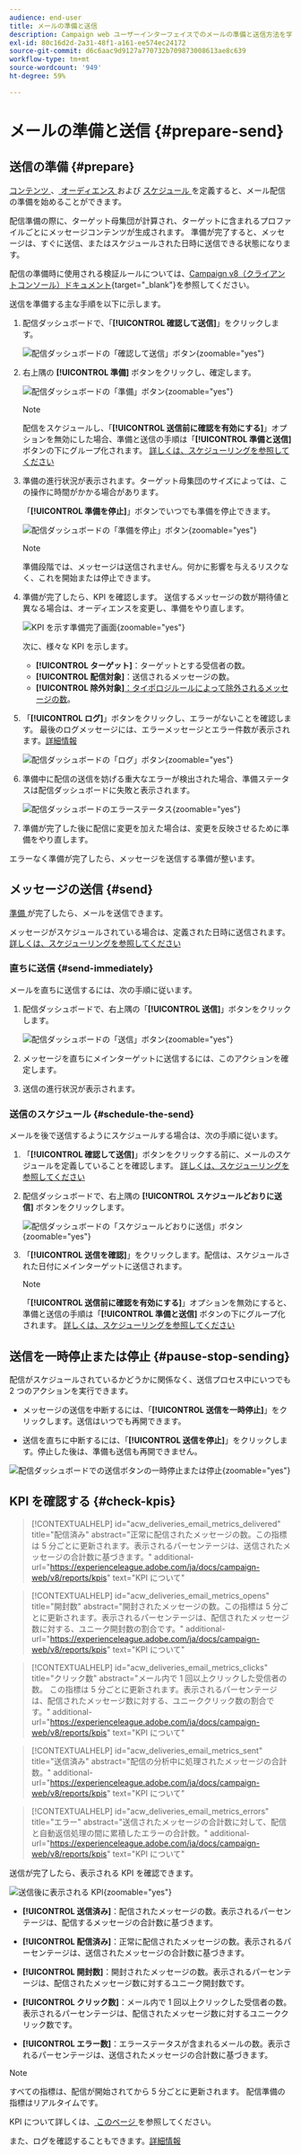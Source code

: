 ```yaml
---
audience: end-user
title: メールの準備と送信
description: Campaign web ユーザーインターフェイスでのメールの準備と送信方法を学ぶ
exl-id: 80c16d2d-2a31-48f1-a161-ee574ec24172
source-git-commit: d6c6aac9d9127a770732b709873008613ae8c639
workflow-type: tm+mt
source-wordcount: '949'
ht-degree: 59%

---
```


# メールの準備と送信 {#prepare-send}

## 送信の準備 {#prepare}

[ コンテンツ ](../email/edit-content.md)、[ オーディエンス ](../audience/add-audience.md) および [ スケジュール ](../msg/gs-messages.md#schedule-the-delivery-sending-gs-schedule) を定義すると、メール配信の準備を始めることができます。

配信準備の際に、ターゲット母集団が計算され、ターゲットに含まれるプロファイルごとにメッセージコンテンツが生成されます。 準備が完了すると、メッセージは、すぐに送信、またはスケジュールされた日時に送信できる状態になります。

配信の準備時に使用される検証ルールについては、[Campaign v8（クライアントコンソール）ドキュメント](https://experienceleague.adobe.com/docs/campaign/campaign-v8/send/emails/send.html?lang=ja){target="_blank"}を参照してください。

送信を準備する主な手順を以下に示します。

1. 配信ダッシュボードで、「**[!UICONTROL 確認して送信]**」をクリックします。

   ![ 配信ダッシュボードの「確認して送信」ボタン ](assets/email-review-and-send.png){zoomable="yes"}

1. 右上隅の **[!UICONTROL 準備]** ボタンをクリックし、確定します。

   ![ 配信ダッシュボードの「準備」ボタン ](assets/email-prepare.png){zoomable="yes"}

   >[!NOTE]
   >
   >配信をスケジュールし、「**[!UICONTROL 送信前に確認を有効にする]**」オプションを無効にした場合、準備と送信の手順は「**[!UICONTROL 準備と送信]** ボタンの下にグループ化されます。 [ 詳しくは、スケジューリングを参照してください ](../msg/gs-deliveries.md#gs-schedule)

1. 準備の進行状況が表示されます。ターゲット母集団のサイズによっては、この操作に時間がかかる場合があります。

   「**[!UICONTROL 準備を停止]**」ボタンでいつでも準備を停止できます。

   ![ 配信ダッシュボードの「準備を停止」ボタン ](assets/email-stop-preparation.png){zoomable="yes"}

   >[!NOTE]
   >準備段階では、メッセージは送信されません。何かに影響を与えるリスクなく、これを開始または停止できます。

1. 準備が完了したら、KPI を確認します。 送信するメッセージの数が期待値と異なる場合は、オーディエンスを変更し、準備をやり直します。

   ![KPI を示す準備完了画面 ](assets/email-preparation-complete.png){zoomable="yes"}

   次に、様々な KPI を示します。

   * **[!UICONTROL ターゲット]**：ターゲットとする受信者の数。
   * **[!UICONTROL 配信対象]**：送信されるメッセージの数。
   * **[!UICONTROL 除外対象]**[：タイポロジルールによって除外されるメッセージの数](../advanced-settings/delivery-settings.md#typology)。

1. 「**[!UICONTROL ログ]**」ボタンをクリックし、エラーがないことを確認します。 最後のログメッセージには、エラーメッセージとエラー件数が表示されます。[詳細情報](delivery-logs.md)

   ![ 配信ダッシュボードの「ログ」ボタン ](assets/email-prepare-logs.png){zoomable="yes"}

1. 準備中に配信の送信を妨げる重大なエラーが検出された場合、準備ステータスは配信ダッシュボードに失敗と表示されます。

   ![ 配信ダッシュボードのエラーステータス ](assets/email-prepare-error.png){zoomable="yes"}

1. 準備が完了した後に配信に変更を加えた場合は、変更を反映させるために準備をやり直します。

エラーなく準備が完了したら、メッセージを送信する準備が整います。

## メッセージの送信 {#send}

[ 準備 ](#prepare) が完了したら、メールを送信できます。

メッセージがスケジュールされている場合は、定義された日時に送信されます。 [ 詳しくは、スケジューリングを参照してください ](../msg/gs-deliveries.md#gs-schedule)

### 直ちに送信 {#send-immediately}

メールを直ちに送信するには、次の手順に従います。

1. 配信ダッシュボードで、右上隅の「**[!UICONTROL 送信]**」ボタンをクリックします。

   ![ 配信ダッシュボードの「送信」ボタン ](assets/email-send.png){zoomable="yes"}

1. メッセージを直ちにメインターゲットに送信するには、このアクションを確定します。

1. 送信の進行状況が表示されます。

### 送信のスケジュール {#schedule-the-send}

メールを後で送信するようにスケジュールする場合は、次の手順に従います。

1. 「**[!UICONTROL 確認して送信]**」ボタンをクリックする前に、メールのスケジュールを定義していることを確認します。 [ 詳しくは、スケジューリングを参照してください ](../msg/gs-deliveries.md#gs-schedule)

1. 配信ダッシュボードで、右上隅の **[!UICONTROL スケジュールどおりに送信]** ボタンをクリックします。

   ![ 配信ダッシュボードの「スケジュールどおりに送信」ボタン ](assets/email-send-as-scheduled.png){zoomable="yes"}

1. 「**[!UICONTROL 送信を確認]**」をクリックします。配信は、スケジュールされた日付にメインターゲットに送信されます。

   >[!NOTE]
   >
   >「**[!UICONTROL 送信前に確認を有効にする]**」オプションを無効にすると、準備と送信の手順は「**[!UICONTROL 準備と送信]** ボタンの下にグループ化されます。 [ 詳しくは、スケジューリングを参照してください ](../msg/gs-deliveries.md#gs-schedule)

## 送信を一時停止または停止 {#pause-stop-sending}

配信がスケジュールされているかどうかに関係なく<!--TBC-->、送信プロセス中にいつでも 2 つのアクションを実行できます。

* メッセージの送信を中断するには、「**[!UICONTROL 送信を一時停止]**」をクリックします。送信はいつでも再開できます。

* 送信を直ちに中断するには、「**[!UICONTROL 送信を停止]**」をクリックします。停止した後は、準備も送信も再開できません。

![ 配信ダッシュボードでの送信ボタンの一時停止または停止 ](assets/email-send-pause-or-stop.png){zoomable="yes"}

## KPI を確認する {#check-kpis}

>[!CONTEXTUALHELP]
>id="acw_deliveries_email_metrics_delivered"
>title="配信済み"
>abstract="正常に配信されたメッセージの数。この指標は 5 分ごとに更新されます。表示されるパーセンテージは、送信されたメッセージの合計数に基づきます。"
>additional-url="https://experienceleague.adobe.com/ja/docs/campaign-web/v8/reports/kpis" text="KPI について"

>[!CONTEXTUALHELP]
>id="acw_deliveries_email_metrics_opens"
>title="開封数"
>abstract="開封されたメッセージの数。この指標は 5 分ごとに更新されます。表示されるパーセンテージは、配信されたメッセージ数に対する、ユニーク開封数の割合です。"
>additional-url="https://experienceleague.adobe.com/ja/docs/campaign-web/v8/reports/kpis" text="KPI について"

>[!CONTEXTUALHELP]
>id="acw_deliveries_email_metrics_clicks"
>title="クリック数"
>abstract="メール内で 1 回以上クリックした受信者の数。 この指標は 5 分ごとに更新されます。表示されるパーセンテージは、配信されたメッセージ数に対する、ユニーククリック数の割合です。"
>additional-url="https://experienceleague.adobe.com/ja/docs/campaign-web/v8/reports/kpis" text="KPI について"

>[!CONTEXTUALHELP]
>id="acw_deliveries_email_metrics_sent"
>title="送信済み"
>abstract="配信の分析中に処理されたメッセージの合計数。"
>additional-url="https://experienceleague.adobe.com/ja/docs/campaign-web/v8/reports/kpis" text="KPI について"

>[!CONTEXTUALHELP]
>id="acw_deliveries_email_metrics_errors"
>title="エラー"
>abstract="送信されたメッセージの合計数に対して、配信と自動返信処理の間に累積したエラーの合計数。"
>additional-url="https://experienceleague.adobe.com/ja/docs/campaign-web/v8/reports/kpis" text="KPI について"

送信が完了したら、表示される KPI を確認できます。

![ 送信後に表示される KPI](assets/email-send-kpis.png){zoomable="yes"}

* **[!UICONTROL 送信済み]**：配信されたメッセージの数。表示されるパーセンテージは、配信するメッセージの合計数に基づきます。

* **[!UICONTROL 配信済み]**：正常に配信されたメッセージの数。表示されるパーセンテージは、送信されたメッセージの合計数に基づきます。

* **[!UICONTROL 開封数]**：開封されたメッセージの数。表示されるパーセンテージは、配信されたメッセージ数に対するユニーク開封数です。

* **[!UICONTROL クリック数]**：メール内で 1 回以上クリックした受信者の数。表示されるパーセンテージは、配信されたメッセージ数に対するユニーククリック数です。

* **[!UICONTROL エラー数]**：エラーステータスが含まれるメールの数。表示されるパーセンテージは、送信されたメッセージの合計数に基づきます。

>[!NOTE]
>
>すべての指標は、配信が開始されてから 5 分ごとに更新されます。 配信準備の指標はリアルタイムです。

KPI について詳しくは、[ このページ ](../reporting/kpis.md) を参照してください。

また、ログを確認することもできます。[詳細情報](delivery-logs.md)